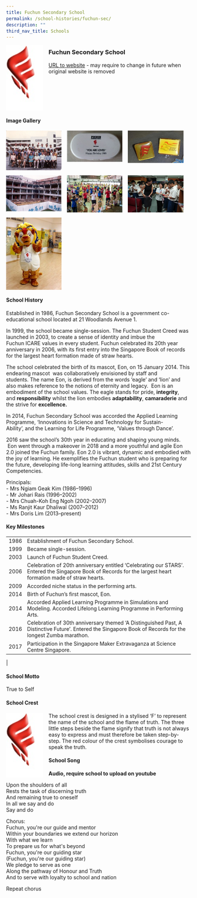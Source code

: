 ```yaml
---
title: Fuchun Secondary School
permalink: /school-histories/fuchun-sec/
description: ""
third_nav_title: Schools
---
```

<img src="/images/fuchunsec9.jpg" style="width:20%;margin-right:15px;" align = "left">

### **Fuchun Secondary School**
[URL to website](https://fuchunsec.moe.edu.sg/) - may require to change in future when original website is removed

<br clear="left">

#### **Image Gallery**

<p><a href="/images/fuchunsec2.jpg">  
<img src="/images/fuchunsec2.jpg" style="width:30%;margin-right:15px;" align = "left">
</a></p>

<p><a href="/images/fuchunsec3.jpg">  
<img src="/images/fuchunsec3.jpg" style="width:30%;margin-right:15px;" align = "left">
</a></p>

<p><a href="/images/fuchunsec4.jpg">  
<img src="/images/fuchunsec4.jpg" style="width:30%;margin-right:15px;" align = "left">
</a></p>

<br clear="left">

<p><a href="/images/fuchunsec5.jpg">  
<img src="/images/fuchunsec5.jpg" style="width:30%;margin-right:15px;" align = "left">
</a></p>

<p><a href="/images/fuchunsec6.jpg">  
<img src="/images/fuchunsec6.jpg" style="width:30%;margin-right:15px;" align = "left">
</a></p>

<p><a href="/images/fuchunsec7.jpg">  
<img src="/images/fuchunsec7.jpg" style="width:30%;margin-right:15px;" align = "left">
</a></p>

<br clear="left">

<p><a href="/images/fuchunsec8.jpg">  
<img src="/images/fuchunsec8.jpg" style="width:30%;margin-right:15px;" align = "left">
</a></p>

<br clear="left">

#### **School History**
Established in 1986, Fuchun Secondary School is a government co-educational school located at 21 Woodlands Avenue 1.  
  
In 1999, the school became single-session. The Fuchun Student Creed was launched in 2003, to create a sense of identity and imbue the Fuchun ICARE values in every student. Fuchun celebrated its 20th year anniversary in 2006, with its first entry into the Singapore Book of records for the largest heart formation made of straw hearts.

The school celebrated the birth of its mascot, Eon, on 15 January 2014. This endearing mascot  was collaboratively envisioned by staff and students. The name Eon, is derived from the words ‘eagle’ and ‘lion’ and also makes reference to the notions of eternity and legacy.  Eon is an embodiment of the school values. The eagle stands for pride, **integrity**, and **responsibility** whilst the lion embodies **adaptability**, **camaraderie** and the strive for **excellence.**

In 2014, Fuchun Secondary School was accorded the Applied Learning Programme, ‘Innovations in Science and Technology for Sustain-Ability’, and the Learning for Life Programme, ‘Values through Dance’.

2016 saw the school’s 30th year in educating and shaping young minds.  Eon went through a makeover in 2018 and a more youthful and agile Eon 2.0 joined the Fuchun family. Eon 2.0 is vibrant, dynamic and embodied with the joy of learning. He exemplifies the Fuchun student who is preparing for the future, developing life-long learning attitudes, skills and 21st Century Competencies.

Principals:<br>
\- Mrs Ngiam Geak Kim (1986–1996)<br>
\- Mr Johari Rais (1996–2002)<br>
\- Mrs Chuah-Koh Eng Ngoh (2002–2007)<br>
\- Ms Ranjit Kaur Dhaliwal (2007–2012)<br>
\- Mrs Doris Lim (2013–present)

#### **Key Milestones**

|  |  |
|:---:|---|
| 1986 | Establishment of Fuchun Secondary School. |
| 1999 | Became single-session. |
| 2003 | Launch of Fuchun Student Creed. |
| 2006 | Celebration of 20th anniversary entitled ‘Celebrating our STARS’. Entered the Singapore Book of Records for the largest heart formation made of straw hearts. |
| 2009 | Accorded niche status in the performing arts. |
| 2014 | Birth of Fuchun’s first mascot, Eon. |
| 2014 | Accorded Applied Learning Programme in Simulations and Modeling. Accorded Lifelong Learning Programme in Performing Arts. |
| 2016 | Celebration of 30th anniversary themed ‘A Distinguished Past, A Distinctive Future’. Entered the Singapore Book of Records for the longest Zumba marathon. |
| 2017 | Participation in the Singapore Maker Extravaganza at Science Centre Singapore. |
|

#### **School Motto**
True to Self

#### **School Crest**
<img src="/images/fuchunsec9.jpg" style="width:20%;margin-right:15px;" align = "left">

The school crest is designed in a stylised ‘F’ to represent the name of the school and the flame of truth. The three little steps beside the flame signify that truth is not always easy to express and must therefore be taken step-by-step. The red colour of the crest symbolises courage to speak the truth.

#### **School Song**
**Audio, require school to upload on youtube**

Upon the shoulders of all<br>
Rests the task of discerning truth<br>
And remaining true to oneself<br>
In all we say and do<br>
Say and do

Chorus:<br>
Fuchun, you're our guide and mentor<br>
Within your boundaries we extend our horizon<br>
With what we learn<br>
To prepare us for what's beyond<br>
Fuchun, you're our guiding star<br>
(Fuchun, you're our guiding star)<br>
We pledge to serve as one<br>
Along the pathway of Honour and Truth<br>
And to serve with loyalty to school and nation

Repeat chorus